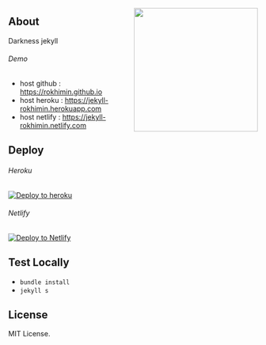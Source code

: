 <a href="https://github.com/rokhimin/Darkness"><img src="https://media.tenor.com/images/0a3605d63dcca393d5b50f78e3cc87b0/tenor.gif" width="250" align="right"/></a>
## About
Darkness jekyll

###### Demo
- host github : https://rokhimin.github.io
- host heroku : https://jekyll-rokhimin.herokuapp.com
- host netlify : https://jekyll-rokhimin.netlify.com

## Deploy

###### Heroku
[![Deploy to heroku](https://www.herokucdn.com/deploy/button.png)](https://dashboard.heroku.com/new?button-url=https://github.com/rokhimin/Darkness/tree/master&template=https://github.com/rokhimin/Darkness/tree/master) 

###### Netlify
 [![Deploy to Netlify](https://www.netlify.com/img/deploy/button.svg)](https://app.netlify.com/start/deploy?repository=https://github.com/rokhimin/jekyll-netlify)

## Test Locally
- ``bundle install``
- ``jekyll s``

## License 
MIT License.
